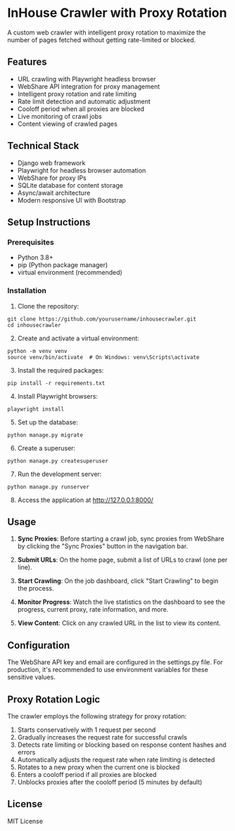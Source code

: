 # InHouse Crawler with Proxy Rotation

A custom web crawler with intelligent proxy rotation to maximize the number of pages fetched without getting rate-limited or blocked.

## Features

- URL crawling with Playwright headless browser
- WebShare API integration for proxy management
- Intelligent proxy rotation and rate limiting
- Rate limit detection and automatic adjustment
- Cooloff period when all proxies are blocked
- Live monitoring of crawl jobs
- Content viewing of crawled pages

## Technical Stack

- Django web framework
- Playwright for headless browser automation
- WebShare for proxy IPs
- SQLite database for content storage
- Async/await architecture
- Modern responsive UI with Bootstrap

## Setup Instructions

### Prerequisites

- Python 3.8+
- pip (Python package manager)
- virtual environment (recommended)

### Installation

1. Clone the repository:
```
git clone https://github.com/yourusername/inhousecrawler.git
cd inhousecrawler
```

2. Create and activate a virtual environment:
```
python -m venv venv
source venv/bin/activate  # On Windows: venv\Scripts\activate
```

3. Install the required packages:
```
pip install -r requirements.txt
```

4. Install Playwright browsers:
```
playwright install
```

5. Set up the database:
```
python manage.py migrate
```

6. Create a superuser:
```
python manage.py createsuperuser
```

7. Run the development server:
```
python manage.py runserver
```

8. Access the application at http://127.0.0.1:8000/

## Usage

1. **Sync Proxies**: Before starting a crawl job, sync proxies from WebShare by clicking the "Sync Proxies" button in the navigation bar.

2. **Submit URLs**: On the home page, submit a list of URLs to crawl (one per line).

3. **Start Crawling**: On the job dashboard, click "Start Crawling" to begin the process.

4. **Monitor Progress**: Watch the live statistics on the dashboard to see the progress, current proxy, rate information, and more.

5. **View Content**: Click on any crawled URL in the list to view its content.

## Configuration

The WebShare API key and email are configured in the settings.py file. For production, it's recommended to use environment variables for these sensitive values.

## Proxy Rotation Logic

The crawler employs the following strategy for proxy rotation:

1. Starts conservatively with 1 request per second
2. Gradually increases the request rate for successful crawls
3. Detects rate limiting or blocking based on response content hashes and errors
4. Automatically adjusts the request rate when rate limiting is detected
5. Rotates to a new proxy when the current one is blocked
6. Enters a cooloff period if all proxies are blocked
7. Unblocks proxies after the cooloff period (5 minutes by default)

## License

MIT License 